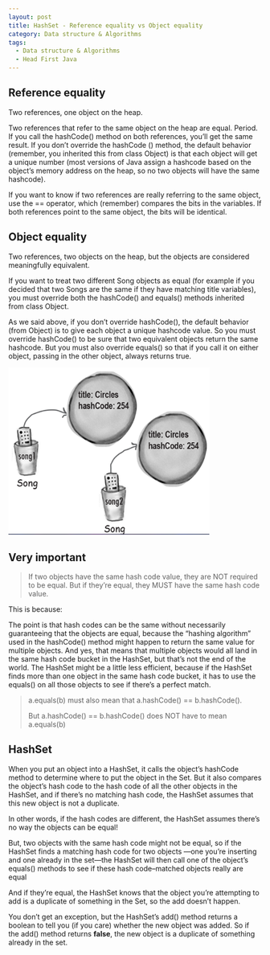 ```yaml
---
layout: post
title: HashSet - Reference equality vs Object equality
category: Data structure & Algorithms
tags:
  - Data structure & Algorithms
  - Head First Java
---
```


## Reference equality
Two references, one object on the heap.

Two references that refer to the same object on the heap are equal.
Period. If you call the hashCode() method on both references, you’ll
get the same result. If you don’t override the hashCode () method, the
default behavior (remember, you inherited this from class Object) is that
each object will get a unique number (most versions of Java assign a
hashcode based on the object’s memory address on the heap, so no two
objects will have the same hashcode).

If you want to know if two references are really referring to the same
object, use the == operator, which (remember) compares the bits in the
variables. If both references point to the same object, the bits will be
identical.

## Object equality
Two references, two objects on the heap, but the objects are
considered meaningfully equivalent.

If you want to treat two different Song objects as equal (for example if
you decided that two Songs are the same if they have matching title
variables), you must override both the hashCode() and equals()
methods inherited from class Object.

As we said above, if you don’t override hashCode(), the default
behavior (from Object) is to give each object a unique hashcode value.
So you must override hashCode() to be sure that two equivalent objects
return the same hashcode. But you must also override equals() so that if
you call it on either object, passing in the other object, always returns
true.

<img src="/assets/images/posts/data_structure_and_algorithm/HashSet/hashset1.png" title="제목" alt="아무거나" width="400"/>

## Very important
> If two objects have the same hash code value, they are NOT
required to be equal. But if they’re equal, they MUST have the
same hash code value.

This is because:

The point is that hash codes can be the same without necessarily
guaranteeing that the objects are equal, because the “hashing algorithm”
used in the hashCode() method might happen to return the same value for
multiple objects. And yes, that means that multiple objects would all land
in the same hash code bucket in the HashSet, but that’s not the end of the
world. The HashSet might be a little less efficient, because if the
HashSet finds more than one object in the same hash code bucket, it has
to use the equals() on all those objects to see if there’s a perfect match.

> a.equals(b) must also mean that
a.hashCode() == b.hashCode().
> 
> But a.hashCode() == b.hashCode()
does NOT have to mean a.equals(b)


## HashSet
When you put an object into a HashSet, it calls the object’s hashCode method
to determine where to put the object in the Set. But it also compares the
object’s hash code to the hash code of all the other objects in the HashSet,
and if there’s no matching hash code, the HashSet assumes that this new
object is not a duplicate.

In other words, if the hash codes are different, the HashSet assumes there’s
no way the objects can be equal!

But, two objects with the same hash code might not be equal, so if the HashSet finds a matching hash code for two objects
—one you’re inserting and one already in the set—the HashSet will then call
one of the object’s equals() methods to see if these hash code–matched
objects really are equal

And if they’re equal, the HashSet knows that the object you’re attempting to
add is a duplicate of something in the Set, so the add doesn’t happen.

You don’t get an exception, but the HashSet’s add() method returns a boolean
to tell you (if you care) whether the new object was added. So if the add()
method returns **false**, the new object is a duplicate of something
already in the set.








